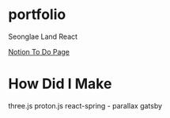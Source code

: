 # portfolio
Seonglae Land React

[Notion To Do Page](https://www.notion.so/seongland/React-f5cea60b97764daca316202077e45b1d)

# How Did I Make
three.js
proton.js
react-spring - parallax
gatsby
